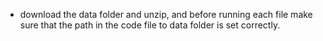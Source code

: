 - download the data folder and unzip, and before running each file make sure that the path in the code file to data folder is set correctly.
